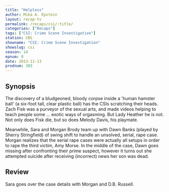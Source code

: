 ```yaml
---
title: "Helpless"
author: Mika A. Epstein
layout: recap-tv
permalink: /recaps/csi/:title/
categories: ["Recaps"]
tags: ["CSI: Crime Scene Investigation"]
station: CBS
showname: "CSI: Crime Scene Investigation"
showslug: csi
season: 14  
epnum: 8  
date: 2013-11-13
prodnum: 303  
---
```


## Synopsis

The discovery of a bludgeoned, bloody corpse inside a 'human hamster ball' (a six-foot tall, clear plastic ball) has the CSIs scratching their heads. Zach Fisk was a purveyor of the sexual arts, and made videos helping to teach people some ... exotic ways of orgasming. But Lady Heather he is not. Not only does Fisk die, but so does Melody Davis, his playmate.

Meanwhile, Sara and Morgan Brody team up with Dawn Banks (played by Sherry Stringfield) of swing shift to handle an unsolved, serial, rape case. Morgan realizes that the serial rape cases were actually all setups in order to rape the third victim, Amy Morse. In the middle of the case, Dawn goes missing after confronting their prime suspect, however it turns out she attempted suicide after receiving (incorrect) news her son was dead.

## Review

Sara goes over the case details with Morgan and D.B. Russell.
